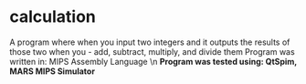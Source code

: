 # calculation
A program where when you input two integers and it outputs the results of those two when you - add, subtract, multiply, and divide them
Program was written in: MIPS Assembly Language \n
<b> Program was tested using: QtSpim, MARS MIPS Simulator </b>
